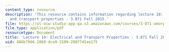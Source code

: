 ```yaml
---
content_type: resource
description: 'This resource contains information regarding lecture 10: Electrical
  and transport properties - 3.071 Fall 2015.'
file: https://ol-ocw-studio-app-qa.s3.amazonaws.com/courses/3-071-amorphous-materials-fall-2015/406b79662069dca93109298f745ae175_MIT3_071F15_Lecture10.pdf
file_type: application/pdf
resourcetype: Document
title: 'Lecture 10: Electrical and Transport Properties - 3.071 Fall 2015'
uid: 406b7966-2069-dca9-3109-298f745ae175
---
```


